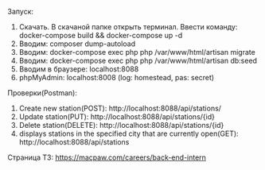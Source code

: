 Запуск:

1. Скачать. В скачаной папке открыть терминал. Ввести команду: docker-compose build && docker-compose up -d
2. Вводим: composer dump-autoload
3. Вводим: docker-compose exec php php /var/www/html/artisan migrate
4. Вводим: docker-compose exec php php /var/www/html/artisan db:seed
5. Вводим в браузере: localhost:8088
6. phpMyAdmin: localhost:8008 (log: homestead, pas: secret)

Проверки(Postman):

1. Create new station(POST): http://localhost:8088/api/stations/
2. Update station(PUT): http://localhost:8088/api/stations/{id}   
3. Delete station(DELETE): http://localhost:8088/api/stations/{id}
4. displays stations in the specified city that are currently open(GET): http://localhost:8088/api/stations

Cтраница ТЗ: https://macpaw.com/careers/back-end-intern
